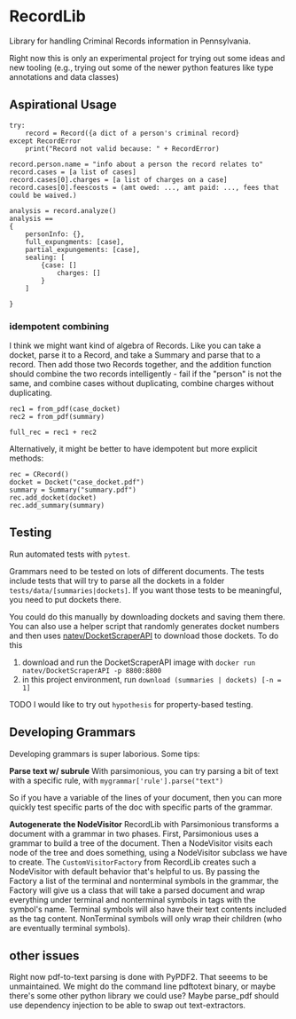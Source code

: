 # RecordLib

Library for handling Criminal Records information in Pennsylvania.

Right now this is only an experimental project for trying out some ideas and new tooling (e.g., trying out some of the newer python features like type annotations and data classes)

## Aspirational Usage

	try:
		record = Record({a dict of a person's criminal record}
	except RecordError
		print("Record not valid because: " + RecordError)

	record.person.name = "info about a person the record relates to"
	record.cases = [a list of cases]
	record.cases[0].charges = [a list of charges on a case]
	record.cases[0].feescosts = (amt owed: ..., amt paid: ..., fees that could be waived.)

	analysis = record.analyze()
	analysis ==
	{
		personInfo: {},
		full_expungments: [case],
		partial_expungements: [case],
		sealing: [
			{case: []
			 	charges: []
			}
		]

	}

### idempotent combining

I think we might want kind of algebra of Records. Like you can take a docket, parse it to a Record, and take a Summary and parse that to a record. Then add those two Records together, and the addition function should combine the two records intelligently - fail if the "person" is not the same, and combine cases without duplicating, combine charges without duplicating.

	rec1 = from_pdf(case_docket)
	rec2 = from_pdf(summary)

	full_rec = rec1 + rec2

Alternatively, it might be better to have idempotent but more explicit methods:

	rec = CRecord()
	docket = Docket("case_docket.pdf")
	summary = Summary("summary.pdf")
	rec.add_docket(docket)
	rec.add_summary(summary)

## Testing

Run automated tests with `pytest`.

Grammars need to be tested on lots of different documents. The tests include tests that will try to parse all the dockets in a folder `tests/data/[summaries|dockets]`. If you want those tests to be meaningful, you need to put dockets there.

You could do this manually by downloading dockets and saving them there. You can also use a helper script that randomly generates docket numbers and then uses [natev/DocketScraperAPI](https://hub.docker.com/r/natev/docketscraper_api) to download those dockets. To do this

1. download and run the DocketScraperAPI image with `docker run natev/DocketScraperAPI -p 8800:8800`
2. in this project environment, run `download (summaries | dockets) [-n = 1]`

TODO I would like to try out `hypothesis` for property-based testing.


## Developing Grammars

Developing grammars is super laborious. Some tips:

**Parse text w/ subrule** With parsimonious, you can try parsing a bit of text with a specific rule, with `mygrammar['rule'].parse("text")`

So if you have a variable of the lines of your document, then you can more quickly test specific parts of the doc with specific parts of the grammar.

**Autogenerate the NodeVisitor** RecordLib with Parsimonious transforms a document with a grammar in two phases. First, Parsimonious uses a grammar to build a tree of the document. Then a NodeVisitor visits each node of the tree and does something, using a NodeVisitor subclass we have to create. The `CustomVisitorFactory` from RecordLib creates such a NodeVisitor with default behavior that's helpful to us. By passing the Factory a list of the terminal and nonterminal symbols in the grammar, the Factory will give us a class that will take a parsed document and wrap everything under terminal and nonterminal symbols in tags with the symbol's name. Terminal symbols will also have their text contents included as the tag content. NonTerminal symbols will only wrap their children (who are eventually terminal symbols). 

## other issues

Right now pdf-to-text parsing is done with PyPDF2. That seeems to be unmaintained. We might do the command line pdftotext binary, or maybe there's some other python library we could use? Maybe parse_pdf should use dependency injection to be able to swap out text-extractors.
